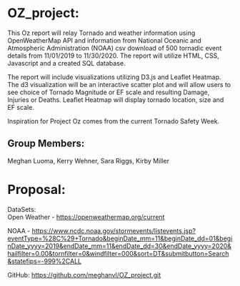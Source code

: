 
# OZ_project:

This Oz report will relay Tornado and weather information using OpenWeatherMap API and information from National Oceanic and Atmospheric Administration (NOAA) csv download of 500 tornadic event details from 11/01/2019 to 11/30/2020. The report will utilize HTML, CSS, Javascript and a created SQL database. 

The report will include visualizations utilizing D3.js and Leaflet Heatmap. The d3 visualization will be an interactive scatter plot and will allow users to see choice of Tornado Magnitude or EF scale and resulting Damage, Injuries or Deaths. Leaflet Heatmap will display tornado location, size and EF scale. 

Inspiration for Project Oz comes from the current Tornado Safety Week.  

## Group Members:
Meghan Luoma,
Kerry Wehner,
Sara Riggs,
Kirby Miller

# Proposal:
DataSets:<br> 
Open Weather - https://openweathermap.org/current

NOAA - https://www.ncdc.noaa.gov/stormevents/listevents.jsp?eventType=%28C%29+Tornado&beginDate_mm=11&beginDate_dd=01&beginDate_yyyy=2019&endDate_mm=11&endDate_dd=30&endDate_yyyy=2020&hailfilter=0.00&tornfilter=0&windfilter=000&sort=DT&submitbutton=Search&statefips=-999%2CALL


GitHub:
https://github.com/meghanvl/OZ_project.git

